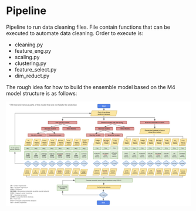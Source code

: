 # Pipeline

Pipeline to run data cleaning files. File contain functions that can be executed to automate data cleaning. Order to execute is:

- cleaning.py
- feature_eng.py
- scaling.py
- clustering.py
- feature_select.py
- dim_reduct.py

The rough idea for how to build the ensemble model based on the M4 model structure is as follows:

![model](model.png)
